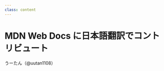 ```yaml
---
class: content
---
```


<div class="doc-header">
  <h1>MDN Web Docs に日本語翻訳でコントリビュート</h1>
  <div class="doc-author">うーたん（@uutan1108）</div>
</div>
